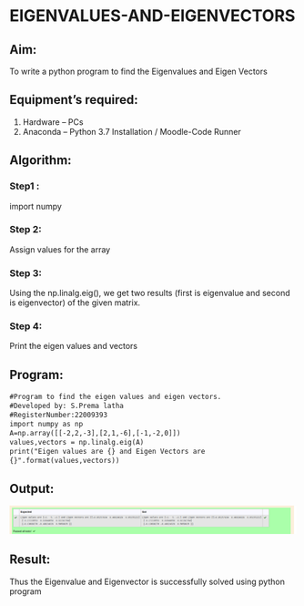 # EIGENVALUES-AND-EIGENVECTORS

## Aim:
To write a python program to find the Eigenvalues and Eigen Vectors

## Equipment’s required:
1. 	Hardware – PCs
2. 	Anaconda – Python 3.7 Installation / Moodle-Code Runner

## Algorithm:

### Step1 : 
import numpy 

### Step 2: 
Assign values for the array

### Step 3: 
Using the np.linalg.eig(),  we get two results (first is eigenvalue and second is eigenvector) of the given matrix.

### Step 4: 
Print the eigen values and vectors

## Program:
```
#Program to find the eigen values and eigen vectors.
#Developed by: S.Prema latha
#RegisterNumber:22009393
import numpy as np
A=np.array([[-2,2,-3],[2,1,-6],[-1,-2,0]])
values,vectors = np.linalg.eig(A)
print("Eigen values are {} and Eigen Vectors are {}".format(values,vectors))

```

## Output:
![](eigen%20values.png)

## Result:
Thus the Eigenvalue and Eigenvector is successfully solved using python program
